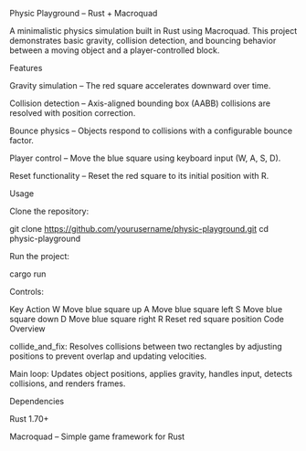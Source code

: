Physic Playground – Rust + Macroquad

A minimalistic physics simulation built in Rust using Macroquad. This project demonstrates basic gravity, collision detection, and bouncing behavior between a moving object and a player-controlled block.

Features

Gravity simulation – The red square accelerates downward over time.

Collision detection – Axis-aligned bounding box (AABB) collisions are resolved with position correction.

Bounce physics – Objects respond to collisions with a configurable bounce factor.

Player control – Move the blue square using keyboard input (W, A, S, D).

Reset functionality – Reset the red square to its initial position with R.

Usage

Clone the repository:

git clone https://github.com/yourusername/physic-playground.git
cd physic-playground


Run the project:

cargo run


Controls:

Key	Action
W	Move blue square up
A	Move blue square left
S	Move blue square down
D	Move blue square right
R	Reset red square position
Code Overview

collide_and_fix: Resolves collisions between two rectangles by adjusting positions to prevent overlap and updating velocities.

Main loop: Updates object positions, applies gravity, handles input, detects collisions, and renders frames.

Dependencies

Rust 1.70+

Macroquad – Simple game framework for Rust
